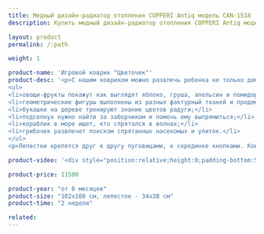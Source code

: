 ```yaml
---
title: Медный дизайн-радиатор отопления COPPERI Antiq модель CAN-1518
description: Купить медный дизайн-радиатор отопления COPPERI Antiq модель CAN-1518 по цене производителя в Москве.

layout: product
permalink: /:path

weight: 1

product-name: 'Игровой коврик "Цветочек"'
product-desc: '<p>С нашим ковриком можно развлечь ребенка не только дома и на природе, но и в поездке - он разборный и мягкий. Выполнен в виде цветка с серединкой, на которую можно посадить малыша.</p> 
<ul>
<li>овощи-фрукты покажут как выглядят яблоко, груша, апельсин и помидор снаружи и внутри;</li>
<li>геометрические фигуры выполнены из разных фактурный тканей и продемонстрируют шесть видов эмоций;</li>
<li>букашки на дереве тренируют знание цветов радуги;</li>
<li>подсолнух нужно найти за заборчиком и помочь ему выпрямиться;</li>
<li>кораблик в море ищет, кто спрятался в волнах;</li>
<li>грибочек развлечет поиском спрятанных насекомых и улиток.</li>
</ul>
<p>Лепестки крепятся друг к другу пуговицами, к серединке кнопками. Коврик складывается гармошкой и фиксируется застежкой.</p>'

product-video: '<div style="position:relative;height:0;padding-bottom:56.25%"><iframe src="https://www.youtube.com/embed/WYjzVDvghwA?ecver=2" width="640" height="360" frameborder="0" style="position:absolute;width:100%;height:100%;left:0" allowfullscreen></iframe></div>'

product-price: 11500

product-year: "от 6 месяцев"
product-size: "102х108 см, лепесток - 34х38 см"
product-time: "2 недели"

related:
---
```

	